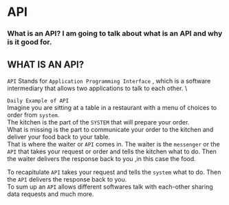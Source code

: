 # API
### What is an API? I am going to talk about what is an API and why is it good for.
## WHAT IS AN API?
`API` Stands for `Application Programming Interface` , which is a software intermediary that allows two applications to talk to each other. \

`Daily Example of API` \
Imagine you are sitting at a table in a restaurant with a menu of choices to order from `system`. \
The kitchen is the part of the `SYSTEM` that will prepare your order.\
What is missing is the part to communicate your order to the kitchen and deliver your food back to your table.\
That is where the waiter or `API` comes in.
The waiter is the `messenger` or the `API` that takes your request or order and tells the kitchen what to do. Then the waiter delivers the response back to you ,in this case the food.

To recapitulate `API` takes your request and tells the `system` what to do. Then the `API` delivers the response back to you.\
To sum up an `API` allows different softwares talk with each-other sharing data requests and much more.
